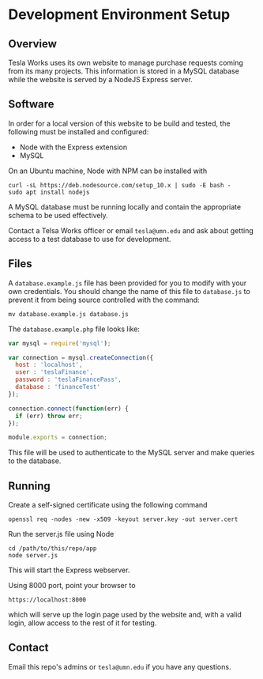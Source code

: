 # Development Environment Setup

## Overview

Tesla Works uses its own website to manage purchase requests coming from its
many projects.  This information is stored in a MySQL database while the
website is served by a NodeJS Express server.

## Software

In order for a local version of this website to be build and tested, the
following must be installed and configured:

* Node with the Express extension
* MySQL

On an Ubuntu machine, Node with NPM can be installed with
```
curl -sL https://deb.nodesource.com/setup_10.x | sudo -E bash -
sudo apt install nodejs
```

A MySQL database must be running locally and contain the appropriate schema to
be used effectively.

Contact a Telsa Works officer or email `tesla@umn.edu` and ask about getting
access to a test database to use for development.

## Files

A `database.example.js` file has been provided for you to modify with your own
credentials.  You should change the name of this file to `database.js` to
prevent it from being source controlled with the command:
```
mv database.example.js database.js
```

The `database.example.php` file looks like:
```javascript
var mysql = require('mysql');

var connection = mysql.createConnection({
  host : 'localhost',
  user : 'teslaFinance',
  password : 'teslaFinancePass',
  database : 'financeTest'
});

connection.connect(function(err) {
  if (err) throw err;
});

module.exports = connection;
```

This file will be used to authenticate to the MySQL server and make queries to
the database.

## Running

Create a self-signed certificate using the following command

```
openssl req -nodes -new -x509 -keyout server.key -out server.cert
```

Run the server.js file using Node

```
cd /path/to/this/repo/app
node server.js
```

This will start the Express webserver.

Using 8000 port, point your browser to

```
https://localhost:8000
```

which will serve up the login page used by the website and, with a valid login,
allow access to the rest of it for testing.

## Contact

Email this repo's admins or `tesla@umn.edu` if you have any questions.
